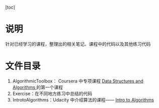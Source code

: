 [toc]

# 说明
针对已经学习的课程，整理出的相关笔记、课程中的代码以及其他练习代码

# 文件目录
1. AlgorithmicToolbox： Coursera 中专项课程 [Data Structures and Algorithms ](https://www.coursera.org/specializations/data-structures-algorithms) 的第一个课程
2. Exercise：在不同地方练习中总结的代码
3. IntrotoAlgorithms：Udacity 中介绍算法的课程—— [Intro to Algorithms](https://classroom.udacity.com/courses/cs215)
